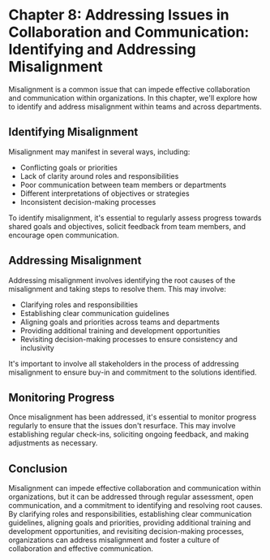 Chapter 8: Addressing Issues in Collaboration and Communication: Identifying and Addressing Misalignment
========================================================================================================

Misalignment is a common issue that can impede effective collaboration and communication within organizations. In this chapter, we'll explore how to identify and address misalignment within teams and across departments.

Identifying Misalignment
------------------------

Misalignment may manifest in several ways, including:

* Conflicting goals or priorities
* Lack of clarity around roles and responsibilities
* Poor communication between team members or departments
* Different interpretations of objectives or strategies
* Inconsistent decision-making processes

To identify misalignment, it's essential to regularly assess progress towards shared goals and objectives, solicit feedback from team members, and encourage open communication.

Addressing Misalignment
-----------------------

Addressing misalignment involves identifying the root causes of the misalignment and taking steps to resolve them. This may involve:

* Clarifying roles and responsibilities
* Establishing clear communication guidelines
* Aligning goals and priorities across teams and departments
* Providing additional training and development opportunities
* Revisiting decision-making processes to ensure consistency and inclusivity

It's important to involve all stakeholders in the process of addressing misalignment to ensure buy-in and commitment to the solutions identified.

Monitoring Progress
-------------------

Once misalignment has been addressed, it's essential to monitor progress regularly to ensure that the issues don't resurface. This may involve establishing regular check-ins, soliciting ongoing feedback, and making adjustments as necessary.

Conclusion
----------

Misalignment can impede effective collaboration and communication within organizations, but it can be addressed through regular assessment, open communication, and a commitment to identifying and resolving root causes. By clarifying roles and responsibilities, establishing clear communication guidelines, aligning goals and priorities, providing additional training and development opportunities, and revisiting decision-making processes, organizations can address misalignment and foster a culture of collaboration and effective communication.
